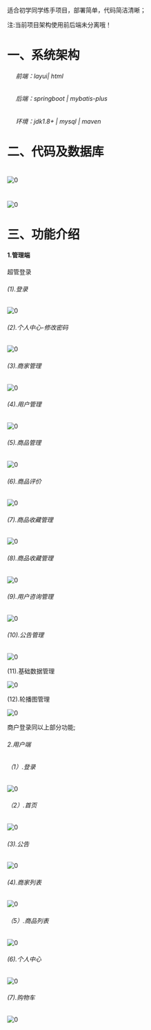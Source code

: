 适合初学同学练手项目，部署简单，代码简洁清晰；

注:当前项目架构使用前后端未分离哦！

# 一、系统架构

######      前端：layui| html

######      后端：springboot | mybatis-plus   

######      环境：jdk1.8+ | mysql | maven

# 二、代码及数据库

#

![0](./img/1.jpg "0")

#

![0](./img/1.jpg "1")

# 三、功能介绍

#### 1.管理端

超管登录

###### (1).登录

![0](./img/2.jpg "0")

###### (2).个人中心-修改密码

![0](./img/3.jpg "0")

###### (3).商家管理

![0](./img/4.jpg "0")

###### (4).用户管理

![0](./img/5.jpg "0")

###### (5).商品管理

![0](./img/6.jpg "0")

###### (6).商品评价

![0](./img/7.jpg "0")

###### (7).商品收藏管理

![0](./img/8.jpg "0")

###### (8).商品收藏管理

![0](./img/9.jpg "0")

###### (9).用户咨询管理

![0](./img/10.jpg "0")

###### (10).公告管理

![0](./img/11.jpg "0")

(11).基础数据管理

![0](./img/12.jpg "0")

(12).轮播图管理

![0](./img/13.jpg "0")

商户登录同以上部分功能;

###### 2.用户端

###### （1）.登录

![0](./img/14.jpg "0")

###### （2）.首页

![0](./img/15.jpg "0")

###### (3).公告

![0](./img/16.jpg "0")

###### (4).商家列表

![0](./img/17.jpg "0")

###### （5）.商品列表

![0](./img/18.jpg "0")

###### (6).个人中心

![0](./img/19.jpg "0")

###### (7).购物车

![0](./img/20.jpg "0")

